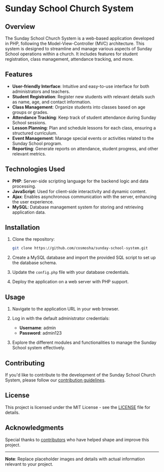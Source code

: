 # Sunday School Church System


## Overview

The Sunday School Church System is a web-based application developed in PHP, following the Model-View-Controller (MVC) architecture. This system is designed to streamline and manage various aspects of Sunday School operations within a church. It includes features for student registration, class management, attendance tracking, and more.

## Features

- **User-friendly Interface**: Intuitive and easy-to-use interface for both administrators and teachers.
- **Student Registration**: Register new students with relevant details such as name, age, and contact information.
- **Class Management**: Organize students into classes based on age groups or grades.
- **Attendance Tracking**: Keep track of student attendance during Sunday School sessions.
- **Lesson Planning**: Plan and schedule lessons for each class, ensuring a structured curriculum.
- **Event Management**: Manage special events or activities related to the Sunday School program.
- **Reporting**: Generate reports on attendance, student progress, and other relevant metrics.

## Technologies Used

- **PHP**: Server-side scripting language for the backend logic and data processing.
- **JavaScript**: Used for client-side interactivity and dynamic content.
- **Ajax**: Enables asynchronous communication with the server, enhancing the user experience.
- **MySQL**: Database management system for storing and retrieving application data.

## Installation

1. Clone the repository:

    ```bash
    git clone https://github.com/cosmosha/sunday-school-system.git
    ```

2. Create a MySQL database and import the provided SQL script to set up the database schema.

3. Update the `config.php` file with your database credentials.

4. Deploy the application on a web server with PHP support.

## Usage

1. Navigate to the application URL in your web browser.

2. Log in with the default administrator credentials:

    - **Username**: admin
    - **Password**: admin123

3. Explore the different modules and functionalities to manage the Sunday School system effectively.

## Contributing

If you'd like to contribute to the development of the Sunday School Church System, please follow our [contribution guidelines](CONTRIBUTING.md).

## License

This project is licensed under the MIT License - see the [LICENSE](LICENSE) file for details.

## Acknowledgments

Special thanks to [contributors](CONTRIBUTORS.md) who have helped shape and improve this project.

---

**Note**: Replace placeholder images and details with actual information relevant to your project.
